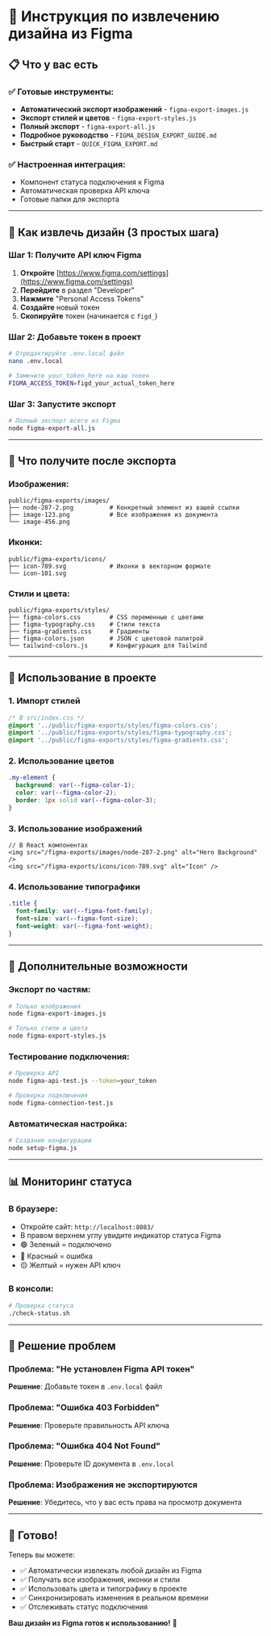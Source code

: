 # 🎨 Инструкция по извлечению дизайна из Figma

## 📋 Что у вас есть

### ✅ Готовые инструменты:
- **Автоматический экспорт изображений** - `figma-export-images.js`
- **Экспорт стилей и цветов** - `figma-export-styles.js`
- **Полный экспорт** - `figma-export-all.js`
- **Подробное руководство** - `FIGMA_DESIGN_EXPORT_GUIDE.md`
- **Быстрый старт** - `QUICK_FIGMA_EXPORT.md`

### ✅ Настроенная интеграция:
- Компонент статуса подключения к Figma
- Автоматическая проверка API ключа
- Готовые папки для экспорта

---

## 🚀 Как извлечь дизайн (3 простых шага)

### Шаг 1: Получите API ключ Figma
1. **Откройте** [https://www.figma.com/settings](https://www.figma.com/settings)
2. **Перейдите** в раздел "Developer"
3. **Нажмите** "Personal Access Tokens"
4. **Создайте** новый токен
5. **Скопируйте** токен (начинается с `figd_`)

### Шаг 2: Добавьте токен в проект
```bash
# Отредактируйте .env.local файл
nano .env.local

# Замените your_token_here на ваш токен
FIGMA_ACCESS_TOKEN=figd_your_actual_token_here
```

### Шаг 3: Запустите экспорт
```bash
# Полный экспорт всего из Figma
node figma-export-all.js
```

---

## 📁 Что получите после экспорта

### Изображения:
```
public/figma-exports/images/
├── node-287-2.png          # Конкретный элемент из вашей ссылки
├── image-123.png           # Все изображения из документа
└── image-456.png
```

### Иконки:
```
public/figma-exports/icons/
├── icon-789.svg            # Иконки в векторном формате
└── icon-101.svg
```

### Стили и цвета:
```
public/figma-exports/styles/
├── figma-colors.css        # CSS переменные с цветами
├── figma-typography.css    # Стили текста
├── figma-gradients.css     # Градиенты
├── figma-colors.json       # JSON с цветовой палитрой
└── tailwind-colors.js      # Конфигурация для Tailwind
```

---

## 🎯 Использование в проекте

### 1. Импорт стилей
```css
/* В src/index.css */
@import '../public/figma-exports/styles/figma-colors.css';
@import '../public/figma-exports/styles/figma-typography.css';
@import '../public/figma-exports/styles/figma-gradients.css';
```

### 2. Использование цветов
```css
.my-element {
  background: var(--figma-color-1);
  color: var(--figma-color-2);
  border: 1px solid var(--figma-color-3);
}
```

### 3. Использование изображений
```tsx
// В React компонентах
<img src="/figma-exports/images/node-287-2.png" alt="Hero Background" />
<img src="/figma-exports/icons/icon-789.svg" alt="Icon" />
```

### 4. Использование типографики
```css
.title {
  font-family: var(--figma-font-family);
  font-size: var(--figma-font-size);
  font-weight: var(--figma-font-weight);
}
```

---

## 🔧 Дополнительные возможности

### Экспорт по частям:
```bash
# Только изображения
node figma-export-images.js

# Только стили и цвета
node figma-export-styles.js
```

### Тестирование подключения:
```bash
# Проверка API
node figma-api-test.js --token=your_token

# Проверка подключения
node figma-connection-test.js
```

### Автоматическая настройка:
```bash
# Создание конфигурации
node setup-figma.js
```

---

## 📊 Мониторинг статуса

### В браузере:
- Откройте сайт: `http://localhost:8083/`
- В правом верхнем углу увидите индикатор статуса Figma
- 🟢 Зеленый = подключено
- 🔴 Красный = ошибка
- 🟡 Желтый = нужен API ключ

### В консоли:
```bash
# Проверка статуса
./check-status.sh
```

---

## 🚨 Решение проблем

### Проблема: "Не установлен Figma API токен"
**Решение**: Добавьте токен в `.env.local` файл

### Проблема: "Ошибка 403 Forbidden"
**Решение**: Проверьте правильность API ключа

### Проблема: "Ошибка 404 Not Found"
**Решение**: Проверьте ID документа в `.env.local`

### Проблема: Изображения не экспортируются
**Решение**: Убедитесь, что у вас есть права на просмотр документа

---

## 🎉 Готово!

Теперь вы можете:
- ✅ Автоматически извлекать любой дизайн из Figma
- ✅ Получать все изображения, иконки и стили
- ✅ Использовать цвета и типографику в проекте
- ✅ Синхронизировать изменения в реальном времени
- ✅ Отслеживать статус подключения

**Ваш дизайн из Figma готов к использованию!** 🚀







